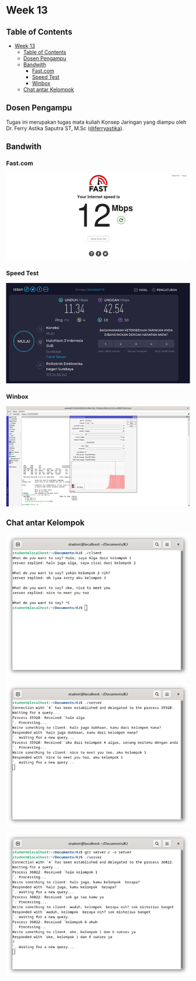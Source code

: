 # Week 13
## Table of Contents

- [Week 13](#week-13)
  - [Table of Contents](#table-of-contents)
  - [Dosen Pengampu](#dosen-pengampu)
  - [Bandwith](#bandwith)
    - [Fast.com](#fastcom)
    - [Speed Test](#speed-test)
    - [Winbox](#winbox)
  - [Chat antar Kelompok](#chat-antar-kelompok)

## Dosen Pengampu
Tugas ini merupakan tugas mata kuliah Konsep Jaringan yang diampu oleh Dr. Ferry Astika Saputra ST, M.Sc ([@ferryastika](https://github.com/ferryastika)).


## Bandwith

### Fast.com
![](../assets/week-13/fast.jpg)

### Speed Test
![](../assets/week-13/speedtest.jpg)

### Winbox
![](../assets/week-13/winbox.jpg)

## Chat antar Kelompok
![](../assets/week-13/3.png)

![](../assets/week-13/4.png)

![](../assets/week-13/6.png)
